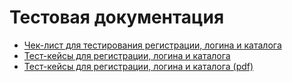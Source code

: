 # Тестовая документация

 - [Чек-лист для тестирования регистрации, логина и каталога](https://docs.google.com/spreadsheets/d/1Q2jsomwNPrCYQNACF_xrXo1Y2iL44u3h/edit?usp=sharing&ouid=113395346112533326169&rtpof=true&sd=true)
 - [Тест-кейсы для регистрации, логина и каталога](https://app.qase.io/project/G101?previewMode=side&suite=33&tab=)
 - [Тест-кейсы для регистрации, логина и каталога (pdf)](https://drive.google.com/file/d/1VoRhdC5orl5XamYHPrT2PBWGwZjWHyQL/view?usp=sharing)
